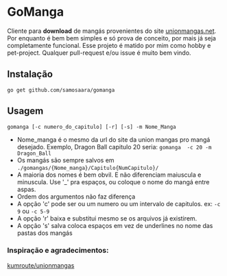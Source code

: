 # GoManga
Cliente para **download** de mangás provenientes do site [unionmangas.net](http://unionmangas.net). Por enquanto é bem bem simples e só prova de conceito, por mais já seja completamente funcional. Esse projeto é matido por mim como hobby e pet-project. Qualquer pull-request e/ou issue é  muito bem vindo.

## Instalação
```
go get github.com/samosaara/gomanga
```

## Usagem
``` 
gomanga [-c numero_do_capitulo] [-r] [-s] -m Nome_Manga
```
- Nome_manga é o mesmo da url do site da union mangas pro mangá desejado. Exemplo, Dragon Ball capitulo 20 seria: `gomanga  -c 20 -m Dragon_Ball`
- Os mangás são sempre salvos em `./gomangas/{Nome_manga}/Capitulo{NumCapitulo}/`
- A maioria dos nomes é bem obvil. E não diferenciam maiuscula e minuscula. Use '_' pra espaços, ou coloque o nome do mangá entre aspas.
- Ordem dos argumentos não faz diferença
- A opção 'c' pode ser ou um numero ou um intervalo de capitulos. ex: `-c 9` ou `-c 5-9`
- A opção 'r' baixa e substitui mesmo se os arquivos já existirem.
- A opção 's' salva coloca espaços em vez de underlines no nome das pastas dos mangás

### Inspiração e agradecimentos:
[kumroute/unionmangas](https://github.com/kumroute/unionmangas)
